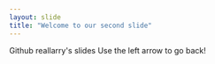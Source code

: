 ```yaml
---
layout: slide
title: "Welcome to our second slide"
---
```

Github reallarry's slides
Use the left arrow to go back!
